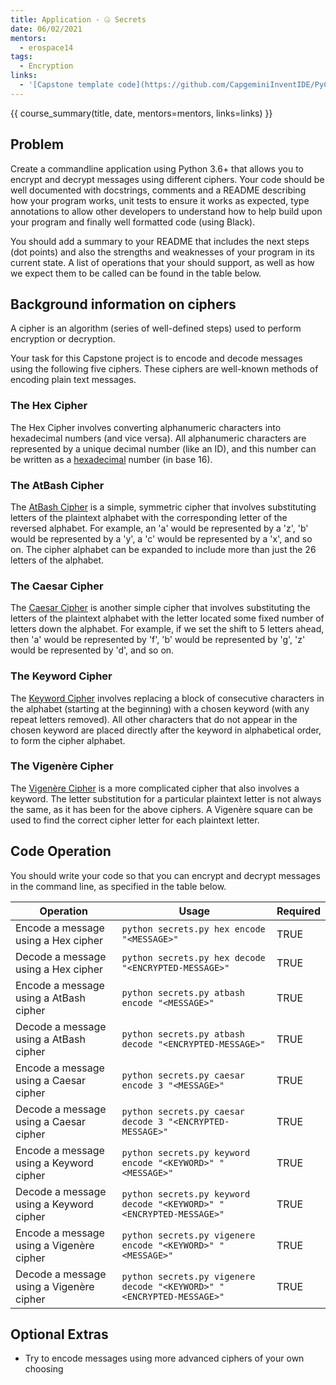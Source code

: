 ```yaml
---
title: Application - 🤐 Secrets
date: 06/02/2021
mentors: 
  - erospace14
tags:
  - Encryption
links:
  - '[Capstone template code](https://github.com/CapgeminiInventIDE/PyCap/tree/main/src/intro-to-python/capstone/secrets){target=_blank}'
---
```


{{ course_summary(title, date, mentors=mentors, links=links) }}

## Problem

Create a commandline application using Python 3.6+ that allows you to encrypt and decrypt messages using different ciphers. Your code should be well documented with docstrings, comments and a README describing how your program works, unit tests to ensure it works as expected, type annotations to allow other developers to understand how to help build upon your program and finally well formatted code (using Black).

You should add a summary to your README that includes the next steps (dot points) and also the strengths and weaknesses of your program in its current state. A list of operations that your should support, as well as how we expect them to be called can be found in the table below.

## Background information on ciphers
A cipher is an algorithm (series of well-defined steps) used to perform encryption or decryption. 

Your task for this Capstone project is to encode and decode messages using the following five ciphers. These ciphers are well-known methods of encoding plain text messages. 

### The Hex Cipher
The Hex Cipher involves converting alphanumeric characters into hexadecimal numbers (and vice versa). All alphanumeric characters are represented by a unique decimal number (like an ID), and this number can be written as a [hexadecimal](https://www.theproblemsite.com/reference/mathematics/codes/hexadecimal-code) number (in base 16). 

### The AtBash Cipher
The [AtBash Cipher](https://crypto.interactive-maths.com/atbash-cipher.html) is a simple, symmetric cipher that involves substituting letters of the plaintext alphabet with the corresponding letter of the reversed alphabet. For example, an 'a' would be represented by a 'z', 'b' would be represented by a 'y', a 'c' would be represented by a 'x', and so on. The cipher alphabet can be expanded to include more than just the 26 letters of the alphabet. 

### The Caesar Cipher
The [Caesar Cipher](https://en.wikipedia.org/wiki/Caesar_cipher) is another simple cipher that involves substituting the letters of the plaintext alphabet with the letter located some fixed number of letters down the alphabet. For example, if we set the shift to 5 letters ahead, then 'a' would be represented by 'f', 'b' would be represented by 'g', 'z' would be represented by 'd', and so on. 

### The Keyword Cipher
The [Keyword Cipher](https://cryptography.fandom.com/wiki/Keyword_cipher) involves replacing a block of consecutive characters in the alphabet (starting at the beginning) with a chosen keyword (with any repeat letters removed). All other characters that do not appear in the chosen keyword are placed directly after the keyword in alphabetical order, to form the cipher alphabet. 

### The Vigenère Cipher 
The [Vigenère Cipher](https://www.braingle.com/brainteasers/codes/vigenere.php) is a more complicated cipher that also involves a keyword. The letter substitution for a particular plaintext letter is not always the same, as it has been for the above ciphers. A Vigenère square can be used to find the correct cipher letter for each plaintext letter. 

## Code Operation
You should write your code so that you can encrypt and decrypt messages in the command line, as specified in the table below. 

| Operation                                            | Usage | Required |
|------------------------------------------------------|-------|----------|
| Encode a message using a Hex cipher | `python secrets.py hex encode "<MESSAGE>"` | TRUE |
| Decode a message using a Hex cipher | `python secrets.py hex decode "<ENCRYPTED-MESSAGE>"` | TRUE |
| Encode a message using a AtBash cipher | `python secrets.py atbash encode "<MESSAGE>"` | TRUE |
| Decode a message using a AtBash cipher | `python secrets.py atbash decode "<ENCRYPTED-MESSAGE>"` | TRUE |
| Encode a message using a Caesar cipher | `python secrets.py caesar encode 3 "<MESSAGE>"` | TRUE |
| Decode a message using a Caesar cipher | `python secrets.py caesar decode 3 "<ENCRYPTED-MESSAGE>"` | TRUE |
| Encode a message using a Keyword cipher | `python secrets.py keyword encode "<KEYWORD>" "<MESSAGE>"` | TRUE |
| Decode a message using a Keyword cipher | `python secrets.py keyword decode "<KEYWORD>" "<ENCRYPTED-MESSAGE>"` | TRUE |
| Encode a message using a Vigenère cipher | `python secrets.py vigenere encode "<KEYWORD>" "<MESSAGE>"` | TRUE |
| Decode a message using a Vigenère cipher | `python secrets.py vigenere decode "<KEYWORD>" "<ENCRYPTED-MESSAGE>"` | TRUE |

## Optional Extras

- Try to encode messages using more advanced ciphers of your own choosing